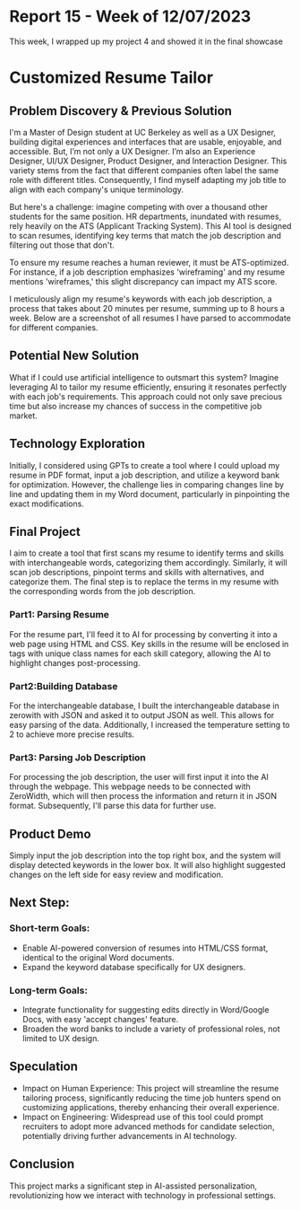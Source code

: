 # Report 15 - Week of 12/07/2023 #

This week, I wrapped up my project 4 and showed it in the final showcase
# Customized Resume Tailor

## Problem Discovery & Previous Solution 
I'm a Master of Design student at UC Berkeley as well as a UX Designer, building digital experiences and interfaces that are usable, enjoyable, and accessible. But, I’m not only a UX Designer. I’m also an Experience Designer, UI/UX Designer, Product Designer, and Interaction Designer. This variety stems from the fact that different companies often label the same role with different titles.  Consequently, I find myself adapting my job title to align with each company's unique terminology.

But here's a challenge: imagine competing with over a thousand other students for the same position. HR departments, inundated with resumes, rely heavily on the ATS (Applicant Tracking System). This AI tool is designed to scan resumes, identifying key terms that match the job description and filtering out those that don't.

To ensure my resume reaches a human reviewer, it must be ATS-optimized. For instance, if a job description emphasizes 'wireframing' and my resume mentions 'wireframes,' this slight discrepancy can impact my ATS score.

I meticulously align my resume's keywords with each job description, a process that takes about 20 minutes per resume, summing up to 8 hours a week. Below are a screenshot of all resumes I have parsed to accommodate for different companies. 

##  Potential New Solution
What if I could use artificial intelligence to outsmart this system? Imagine leveraging AI to tailor my resume efficiently, ensuring it resonates perfectly with each job's requirements. This approach could not only save precious time but also increase my chances of success in the competitive job market.

## Technology Exploration
Initially, I considered using GPTs to create a tool where I could upload my resume in PDF format, input a job description, and utilize a keyword bank for optimization. However, the challenge lies in comparing changes line by line and updating them in my Word document, particularly in pinpointing the exact modifications.

## Final Project

I aim to create a tool that first scans my resume to identify terms and skills with interchangeable words, categorizing them accordingly. Similarly, it will scan job descriptions, pinpoint terms and skills with alternatives, and categorize them. The final step is to replace the terms in my resume with the corresponding words from the job description.

### Part1: Parsing Resume
For the resume part, I'll feed it to AI for processing by converting it into a web page using HTML and CSS. Key skills in the resume will be enclosed in <span> tags with unique class names for each skill category, allowing the AI to highlight changes post-processing.

### Part2:Building Database
For the interchangeable database, I  built the interchangeable database in zerowith with JSON and asked it to output JSON as well. This allows for easy parsing of the data. Additionally, I increased the temperature setting to 2 to achieve more precise results.

### Part3: Parsing Job Description
For processing the job description, the user will first input it into the AI through the webpage. This webpage needs to be connected with ZeroWidth, which will then process the information and return it in JSON format. Subsequently, I'll parse this data for further use.

## Product Demo
Simply input the job description into the top right box, and the system will display detected keywords in the lower box. It will also highlight suggested changes on the left side for easy review and modification.

## Next Step:
### Short-term Goals:
- Enable AI-powered conversion of resumes into HTML/CSS format, identical to the original Word documents.
- Expand the keyword database specifically for UX designers.
### Long-term Goals:
- Integrate functionality for suggesting edits directly in Word/Google Docs, with easy 'accept changes' feature.
- Broaden the word banks to include a variety of professional roles, not limited to UX design.

## Speculation

- Impact on Human Experience: This project will streamline the resume tailoring process, significantly reducing the time job hunters spend on customizing applications, thereby enhancing their overall experience.
- Impact on Engineering: Widespread use of this tool could prompt recruiters to adopt more advanced methods for candidate selection, potentially driving further advancements in AI technology.

## Conclusion
This project marks a significant step in AI-assisted personalization, revolutionizing how we interact with technology in professional settings. 

